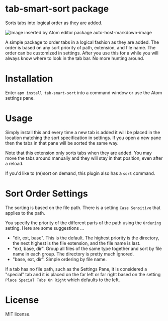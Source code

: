 # tab-smart-sort package

Sorts tabs into logical order as they are added.

![Image inserted by Atom editor package auto-host-markdown-image](http://i.imgur.com/CahO4eD.gif)

A simple package to order tabs in a logical fashion as they are added.  The order is based on any sort priority of path, extension, and file name.  The order can be customized in settings.  After you use this for a while you will always know where to look in the tab bar.  No more hunting around.

# Installation
  
Enter `apm install tab-smart-sort` into a command window or use the Atom settings pane.

# Usage

Simply install this and every time a new tab is added it will be placed in the location matching the sort specification in settings.  If you open a new pane then the tabs in that pane will be sorted the same way.

Note that this extension only sorts tabs when they are added.  You may move the tabs around manually and they will stay in that position, even after a reload.

If you'd like to (re)sort on demand, this plugin also has a `sort` command.

# Sort Order Settings

The sorting is based on the file path. There is a setting `Case Sensitive` that applies to the path. 

You specify the priority of the different parts of the path using the `Ordering` setting.  Here are some suggestions ...

- "dir, ext, base". This is the default. The highest priority is the directory, the next highest is the file extension, and the file name is last.
- "ext, base, dir". Group all files of the same type together and sort by file name in each group.  The directory is pretty much ignored.
- "base, ext, dir". Simple ordering by file name.

If a tab has no file path, such as the Settings Pane, it is considered a "special" tab and it is placed on the far left or far right based on the setting `Place Special Tabs On Right` which defaults to the left.

# License

MIT license.
